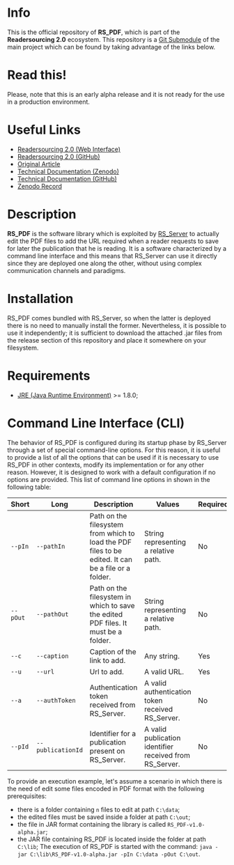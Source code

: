 <h1>Info</h1>

This is the official repository of **RS_PDF**, which is part of the **Readersourcing 2.0** ecosystem. This repository is a <a href="https://git-scm.com/book/it/v2/Git-Tools-Submodules">Git Submodule</a> of the main project which can be found by taking advantage of the links below. 

<h1>Read this!</h1>

Please, note that this is an early alpha release and it is not ready for the use in a production environment.

<h1>Useful Links</h1>

- <a href="https://readersourcing.org">Readersourcing 2.0 (Web Interface)</a>
- <a href="https://github.com/Miccighel/Readersourcing-2.0">Readersourcing 2.0 (GitHub)</a>
- <a href="https://zenodo.org/record/1446468">Original Article</a>
- <a href="https://zenodo.org/record/1452397">Technical Documentation (Zenodo)</a>
- <a href="https://github.com/Miccighel/Readersourcing-2.0-TechnicalDocumentation"> Technical Documentation (GitHub)</a>
- <a href="https://doi.org/10.5281/zenodo.1442597">Zenodo Record</a>

<h1>Description</h1>

**RS_PDF** is the software library which is exploited by <a href="https://github.com/Miccighel/Readersourcing-2.0-RS_Server">RS_Server</a> to actually edit the PDF files to add the URL required when a reader requests to save for later the publication that he is reading. It is a software characterized by a command line interface and this means that RS_Server can use it directly since they are deployed one along the other, without using complex communication channels and paradigms.

<h1>Installation</h1>

RS_PDF comes bundled with RS_Server, so when the latter is deployed there is no need to manually install the former. Nevertheless, it is possible to use it independently; it is sufficient to download the attached .jar files from the release section of this repository and place it somewhere on your filesystem. 

<h1>Requirements</h1>

 - <a href="https://www.java.com/it/download/">JRE (Java Runtime Environment)</a> >= 1.8.0;

<h1>Command Line Interface (CLI)</h1>

The behavior of RS_PDF is configured during its startup phase by RS_Server through a set of special command-line options. For this reason, it is useful to provide a list of all the options that can be used if it is necessary to use RS_PDF in other contexts, modify its implementation or for any other reason. However, it is designed to work with a default configuration if no options are provided. This list of command line options in shown in the following table:

| Short | Long | Description | Values | Required | Dependencies |
| ------------- | ------------- | ------------- | ------------- | ------------- | ------------- |
| ```--pIn``` | ```--pathIn``` | Path on the filesystem from which to load the PDF files to be edited. It can be a file or a folder. | String representing a relative path. | No | ```--pOut``` |
| ```--pOut``` | ```--pathOut``` | Path on the filesystem in which to save the edited PDF files. It must be a folder. | String representing a relative path. | No | ```--pIn``` |
| ```--c``` | ```--caption``` | Caption of the link to add. | Any string. | Yes | No |
| ```--u``` | ```--url``` | Url to add. | A valid URL. | Yes | No |
| ```--a``` | ```--authToken``` | Authentication token received from RS_Server. | A valid authentication token received RS_Server. | No | ```--pOut --pIn --pId``` |
| ```--pId``` | ```--publicationId``` | Identifier for a publication present on RS_Server. | A valid publication identifier received from RS_Server. | No | ```--pOut --pIn --a``` |

To provide an execution example, let's assume a scenario in which there is the need of edit some files encoded in PDF format with the following prerequisites:
- there is a folder containing `n` files to edit at path ```C:\data```;
- the edited files must be saved inside a folder at path ```C:\out```;
- the file in JAR format containing the library is called ```RS_PDF-v1.0-alpha.jar```;
- the JAR file containing RS_PDF is located inside the folder at path ```C:\lib```;
The execution of RS\_PDF is started with the command: ```java -jar C:\lib\RS_PDF-v1.0-alpha.jar -pIn C:\data -pOut C:\out```.
